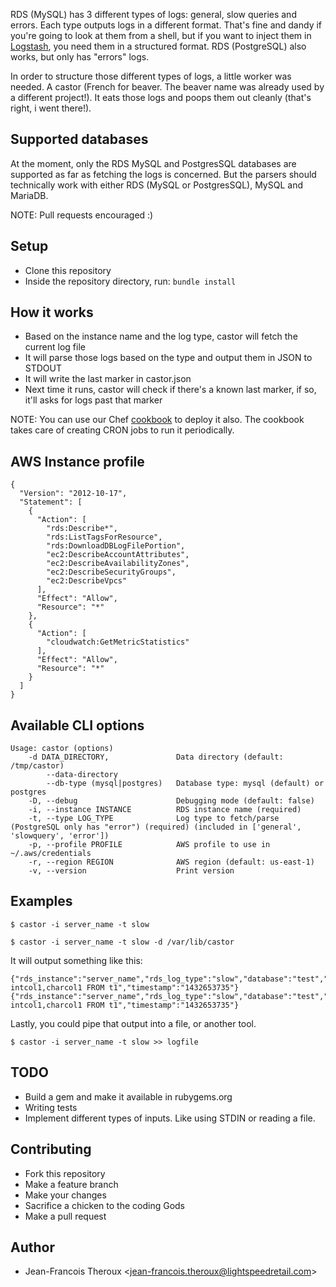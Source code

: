 RDS (MySQL) has 3 different types of logs: general, slow queries and errors. Each type outputs logs in a different format. That's fine and dandy if you're going to look at them from a shell, but if you want to inject them in [Logstash](https://www.elastic.co/products/logstash), you need them in a structured format. RDS (PostgreSQL) also works, but only has "errors" logs.

In order to structure those different types of logs, a little worker was needed. A castor (French for beaver. The beaver name was already used by a different project!). It eats those logs and poops them out cleanly (that's right, i went there!).

## Supported databases

At the moment, only the RDS MySQL and PostgresSQL databases are supported as far as fetching the logs is concerned. But the parsers should technically work with either RDS (MySQL or PostgresSQL), MySQL and MariaDB.

NOTE: Pull requests encouraged :)

## Setup

+ Clone this repository
+ Inside the repository directory, run: ```bundle install```

## How it works

+ Based on the instance name and the log type, castor will fetch the current log file
+ It will parse those logs based on the type and output them in JSON to STDOUT
+ It will write the last marker in castor.json
+ Next time it runs, castor will check if there's a known last marker, if so, it'll asks for logs past that marker

NOTE: You can use our Chef [cookbook](https://github.com/lightspeedretail/chef-castor) to deploy it also. The cookbook takes care of creating CRON jobs to run it periodically.

## AWS Instance profile

~~~ text
{
  "Version": "2012-10-17",
  "Statement": [
    {
      "Action": [
        "rds:Describe*",
        "rds:ListTagsForResource",
        "rds:DownloadDBLogFilePortion",
        "ec2:DescribeAccountAttributes",
        "ec2:DescribeAvailabilityZones",
        "ec2:DescribeSecurityGroups",
        "ec2:DescribeVpcs"
      ],
      "Effect": "Allow",
      "Resource": "*"
    },
    {
      "Action": [
        "cloudwatch:GetMetricStatistics"
      ],
      "Effect": "Allow",
      "Resource": "*"
    }
  ]
}
~~~

## Available CLI options

~~~ text
Usage: castor (options)
    -d DATA_DIRECTORY,               Data directory (default: /tmp/castor)
        --data-directory
        --db-type (mysql|postgres)   Database type: mysql (default) or postgres
    -D, --debug                      Debugging mode (default: false)
    -i, --instance INSTANCE          RDS instance name (required)
    -t, --type LOG_TYPE              Log type to fetch/parse (PostgreSQL only has "error") (required) (included in ['general', 'slowquery', 'error'])
    -p, --profile PROFILE            AWS profile to use in ~/.aws/credentials
    -r, --region REGION              AWS region (default: us-east-1)
    -v, --version                    Print version
~~~

## Examples

~~~ text
$ castor -i server_name -t slow
~~~

~~~ text
$ castor -i server_name -t slow -d /var/lib/castor
~~~

It will output something like this:

~~~ text
{"rds_instance":"server_name","rds_log_type":"slow","database":"test","connection_id":"13000","who":"dba[dba]@[10.148.3.39]","query_time":"0.000418","lock_time":"0.000067","rows_sent":"151","rows_examined":"151","query":"SELECT intcol1,charcol1 FROM t1","timestamp":"1432653735"}
{"rds_instance":"server_name","rds_log_type":"slow","database":"test","connection_id":"12997","who":"dba[dba]@[10.148.3.39]","query_time":"0.000325","lock_time":"0.000052","rows_sent":"151","rows_examined":"151","query":"SELECT intcol1,charcol1 FROM t1","timestamp":"1432653735"}
~~~

Lastly, you could pipe that output into a file, or another tool.

~~~ text
$ castor -i server_name -t slow >> logfile
~~~

## TODO

+ Build a gem and make it available in rubygems.org
+ Writing tests
+ Implement different types of inputs. Like using STDIN or reading a file.

## Contributing

+ Fork this repository
+ Make a feature branch
+ Make your changes
+ Sacrifice a chicken to the coding Gods
+ Make a pull request

## Author

+ Jean-Francois Theroux \<jean-francois.theroux@lightspeedretail.com\>
